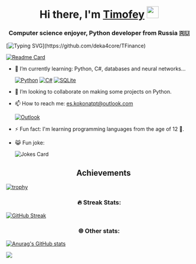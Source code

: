 <h1 align="center">Hi there, I'm <a href="https://vk.com/dekacore" target="_blank">Timofey</a> 
<img src="https://github.com/blackcater/blackcater/raw/main/images/Hi.gif" height="32"/></h1>
<h3 align="center">Computer science enjoyer, Python developer from Russia 🇷🇺</h3>


[![Typing SVG](https://readme-typing-svg.herokuapp.com?color=%2336BCF7&lines=I'm+currently+working+on+TFinance.)](https://github.com/deka4core/TFinance)

[![Readme Card](https://github-readme-stats.vercel.app/api/pin/?username=deka4core&repo=TFinance&theme=nord)](https://github.com/deka4core/TFinance)

  
  
  
  - 🌱 I’m currently learning: Python, C#, databases and neural networks...

    [![Python](https://img.shields.io/badge/python-3670A0?style=for-the-badge&logo=python&logoColor=ffdd54)](https://www.python.org/) [![C#](https://img.shields.io/badge/c%23-%23239120.svg?style=for-the-badge&logo=c-sharp&logoColor=white)](https://docs.microsoft.com/ru-ru/dotnet/csharp/) [![SQLite](https://img.shields.io/badge/sqlite-%2307405e.svg?style=for-the-badge&logo=sqlite&logoColor=white)](https://www.sqlite.org/index.html)

- 👯 I’m looking to collaborate on making some projects on Python.
- 📫 How to reach me: es.kokonatpt@outlook.com 
  
  [![Outlook](https://img.shields.io/badge/Microsoft_Outlook-0078D4?style=for-the-badge&logo=microsoft-outlook&logoColor=white)](https://outlook.com/)
- ⚡ Fun fact: I'm learning programming languages from the age of 12 🐤.
- 😹 Fun joke:

    ![Jokes Card](https://readme-jokes.vercel.app/api?theme=blueberry)


  <div align="center"><h2>Achievements</h2>
 [![trophy](https://github-profile-trophy.vercel.app/?username=deka4core&theme=nord)](https://github.com/ryo-ma/github-profile-trophy) </div>
 
 <h3 align="center">🔥 Streak Stats:</h3>
 
 [![GitHub Streak](https://github-readme-streak-stats.herokuapp.com/?user=deka4core&theme=nord)](https://git.io/streak-stats)
 
 <h3 align="center">🌐 Other stats:</h3>

  [![Anurag's GitHub stats](https://github-readme-stats.vercel.app/api?username=deka4core&theme=nord)](https://github.com/anuraghazra/github-readme-stats)
  
  ![](https://github-profile-summary-cards.vercel.app/api/cards/most-commit-language?username=deka4core&theme=nord)
 
